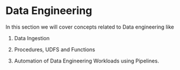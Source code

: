 # Data Engineering

In this section we will cover concepts related to Data engineering like

1. Data Ingestion

2. Procedures, UDFS and Functions

4. Automation of Data Engineering Workloads using Pipelines.